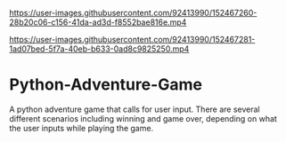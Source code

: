 

https://user-images.githubusercontent.com/92413990/152467260-28b20c06-c156-41da-ad3d-f8552bae816e.mp4



https://user-images.githubusercontent.com/92413990/152467281-1ad07bed-5f7a-40eb-b633-0ad8c9825250.mp4

# Python-Adventure-Game
A python adventure game that calls for user input. There are several different scenarios including winning and game over, depending on what the user inputs while playing the game.  
